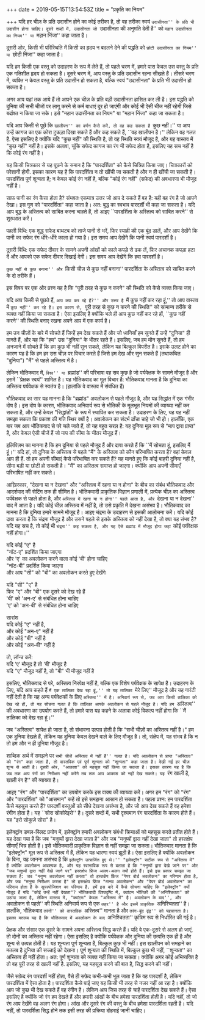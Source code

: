 +++
date = 2019-05-15T13:54:53Z
title = "प्रकृति का नियम"

+++ 
यदि हर चीज़ के प्रति उदासीन होने का कोई तरीका है, तो वह तरीका स्वयं ``उदासीनता'' के प्रति भी उदासीन होना चाहिए। दूसरे शब्दों में, उदासीनता जो ``उदासीनता की अनुमति देती है'' को ``महान उदासीनता का नियम'' या ``महान निंजा'' कहा जाता है।   
   
दूसरी ओर, किसी भी परिस्थिति में किसी का हृदय न बदलने देने की पद्धति को ``छोटी उदासीनता का नियम'' या ``छोटी निंजा'' कहा जाता है।   
   
यदि हम किसी एक वस्तु को उदाहरण के रूप में लेते हैं, तो पहले चरण में, हमारे पास केवल उस वस्तु के प्रति एक गतिशील हृदय हो सकता है। दूसरे चरण में, आप वस्तु के प्रति उदासीन रहना सीखते हैं। तीसरे चरण में, व्यक्ति न केवल वस्तु के प्रति उदासीन हो सकता है, बल्कि स्वयं "उदासीनता" के प्रति भी उदासीन हो सकता है।   
   
अगर आप यहां तक ​​आये हैं तो आपने एक चीज़ के प्रति बड़ी उदासीनता हासिल कर ली है। इस पद्धति को दुनिया की सभी चीजों पर लागू करने से कर्म बाधाएं दूर हो जाएंगी और कोई भी ऐसी चीज नहीं रहेगी जिसे बर्दाश्त न किया जा सके। इसे "महान उदासीनता का नियम" या "महान निंजा" कहा जा सकता है।   
   
यदि आप किसी से पूछें कि ``खालीपन'' का वर्णन कैसे करें, तो वह कह सकता है ``कुछ नहीं।'' या आप उन्हें कागज का एक कोरा टुकड़ा दिखा सकते हैं और कह सकते हैं, ``यह खालीपन है।'' लेकिन वह गलत है. ऐसा इसलिए है क्योंकि यदि "कुछ नहीं" की स्थिति है, तो वह स्थिति स्वयं मौजूद है, और यह वास्तव में "कुछ नहीं" नहीं है। इसके अलावा, चूंकि सफेद कागज का रंग भी सफेद होता है, इसलिए यह सच नहीं है कि कोई रंग नहीं है।   
   
यह किसी चित्रकार से यह पूछने के समान है कि "पारदर्शिता" को कैसे चित्रित किया जाए। चित्रकारों को परेशानी होगी. इसका कारण यह है कि पारदर्शिता न तो खींची जा सकती है और न ही खींची जा सकती है। पारदर्शिता पूर्ण शून्यता है; न केवल कोई रंग नहीं है, बल्कि "कोई रंग नहीं" (सफेद) की अवधारणा भी मौजूद नहीं है।   
   
साफ़ पानी का रंग कैसा होता है? संभवतः एकमात्र उत्तर जो आप दे सकते हैं वह है: यही वह रंग है जो आपने देखा। इस गुण को "पारदर्शिता" कहा जाता है। अत: बुद्ध का स्वभाव पारदर्शी भी कहा जा सकता है। यदि आप बुद्ध के अस्तित्व को साबित करना चाहते हैं, तो आइए ``पारदर्शिता के अस्तित्व को साबित करने'' से शुरुआत करें।   
   
पहली विधि: एक शुद्ध सफेद बाथटब को ताजे पानी से भरें, फिर स्याही की एक बूंद डालें, और आप देखेंगे कि पानी का सफेद रंग धीरे-धीरे काला हो गया है। इस समय आप देखेंगे कि पानी स्वयं पारदर्शी है।   
   
दूसरी विधि: एक सफेद दीवार के सामने अपनी आंखों को काले कपड़े से ढक लें, फिर अचानक कपड़ा हटा दें और आपको एक सफेद दीवार दिखाई देगी। इस समय आप देखेंगे कि हवा पारदर्शी है।   
   
``कुछ नहीं से कुछ बनाना'' और ``किसी चीज़ से कुछ नहीं बनाना'' पारदर्शिता के अस्तित्व को साबित करने के दो तरीके हैं।   
   
इस विषय पर एक और प्रश्न यह है कि "पूरी तरह से कुछ न करने" की स्थिति को कैसे व्यक्त किया जाए।   
   
यदि आप किसी से पूछते हैं, ``आप क्या कर रहे हैं?'' और उत्तर है ``मैं कुछ नहीं कर रहा हूं,'' तो आप वास्तव में ``कुछ नहीं'' कर रहे हैं। इस कारण से, ``पूरी तरह से कुछ न करने की स्थिति'' को सामान्य तरीके से व्यक्त नहीं किया जा सकता है। ऐसा इसलिए है क्योंकि भले ही आप कुछ नहीं कर रहे हों, ``कुछ नहीं करने'' की स्थिति बनाए रखना अपने आप में एक कार्य है।   
   
हम उन चीज़ों के बारे में सोचते हैं जिन्हें हम देख सकते हैं और जो ध्वनियाँ हम सुनते हैं उन्हें "दुनिया" ही मानते हैं, और यह कि "हम" उस "दुनिया" के भीतर रहते हैं। इसलिए, जब हम मौन सुनते हैं, तो हम अनजाने में सोचते हैं कि हम कुछ भी नहीं सुन सकते, लेकिन यह बिल्कुल विपरीत है। इसके उलट होने का कारण यह है कि हम हर उस चीज़ पर विचार करते हैं जिसे हम देख और सुन सकते हैं (तथाकथित "दुनिया") "मैं" से पहले अस्तित्व में है।   
   
लेकिन भौतिकवाद में, ``विश्व'' या ``ब्रह्मांड'' की परिभाषा वह सब कुछ है जो पर्यवेक्षक के सामने मौजूद है और इसमें ``प्रेक्षक स्वयं'' शामिल है। यह भौतिकवाद का मूल विचार है: भौतिकवाद मानता है कि दुनिया का अस्तित्व पर्यवेक्षक से स्वतंत्र है। (हालांकि वे वास्तव में संबंधित हैं)   
   
भौतिकवाद का सार यह मानना ​​है कि "ब्रह्मांड" अवलोकन से पहले मौजूद है, और यह सिद्धांत में एक गंभीर दोष है। इस दोष के कारण, भौतिकवाद अनिवार्य रूप से भौतिकी के मूलभूत नियमों की व्याख्या नहीं कर सकता है, और उन्हें केवल "सिद्धांतों" के रूप में स्थापित कर सकता है। उदाहरण के लिए, यह यह नहीं समझा सकता कि प्रकाश की गति स्थिर क्यों है। अवलोकन का संदर्भ ढाँचा चाहे जो भी हो। हालाँकि, एक बार जब आप भौतिकवाद से परे चले जाते हैं, तो यह बहुत सरल है: यह दुनिया मूल रूप से "माप द्वारा प्राप्त" है, और केवल ऐसी चीजें हैं जो माप की सीमा के भीतर मौजूद हैं।   
   
इलिपिज़म का मानना ​​है कि हम दुनिया से पहले मौजूद हैं और दावा करते हैं कि ``मैं सोचता हूं, इसलिए मैं हूं।'' यदि हां, तो दुनिया के अस्तित्व से पहले "मैं" के अस्तित्व को कौन परिभाषित करता है? वहां केवल आप ही हैं. तो हम अपनी सीमाएं कैसे परिभाषित कर सकते हैं? यह मानते हुए कि कोई बाहरी दुनिया नहीं है, सीमा बड़ी या छोटी हो सकती है। "मैं" का अस्तित्व समाप्त हो जाएगा। क्योंकि आप अपनी सीमाएँ परिभाषित नहीं कर सकते।   
   
आख़िरकार, "देखना या न देखना" और "अस्तित्व में रहना या न होना" के बीच का संबंध भौतिकवाद और आदर्शवाद की सेटिंग तक ही सीमित है। भौतिकवादी प्राकृतिक विज्ञान प्रणाली में, प्रत्येक चीज़ का अस्तित्व पर्यवेक्षक से पहले होता है, और ``अस्तित्व में रहना या न होना'' पहले आता है, और ``देखना या न देखना'' बाद में आता है। यदि कोई चीज़ अस्तित्व में नहीं है, तो उसे प्रकृति में देखना असंभव है। भौतिकवाद का मानना ​​है कि दुनिया हमारे सामने मौजूद है। आइए चंद्रमा के उदाहरण से इसकी आलोचना करें। यदि कोई दावा करता है कि चंद्रमा मौजूद है और उसने पहले से इसके अस्तित्व को नहीं देखा है, तो क्या यह संभव है? यदि यह सच है, तो कोई भी ``चंद्रमा'' कह सकता है, और यह ऐसे ब्रह्मांड में मौजूद होगा जहां ``कोई पर्यवेक्षक नहीं होगा।''   
   
यदि कोई "ए" है     
"नॉट-ए" प्रदर्शित किया जाएगा   
और 'ए' का अवलोकन करने वाला कोई 'बी' होना चाहिए   
"नॉट-बी" प्रदर्शित किया जाएगा   
और आप "सी" को "बी" का अवलोकन करते हुए देखेंगे   
   
यदि "सी" "ए" है   
फिर "ए" और "बी" एक दूसरे को देख रहे हैं   
'बी' को 'अन-ए' से संबंधित होना चाहिए   
'ए' को 'अन-बी' से संबंधित होना चाहिए   
   
सारांश   
यदि कोई "ए" नहीं है,   
और कोई "अन-ए" नहीं है   
और कोई "बी" नहीं है   
और कोई "अन-बी" नहीं है   
   
तो, लॉन्च करें:   
यदि 'ए' मौजूद है तो 'बी' मौजूद है   
यदि "ए" मौजूद नहीं है, तो "बी" भी मौजूद नहीं है   
   
इसलिए, भौतिकवाद से परे, अस्तित्व निरपेक्ष नहीं है, बल्कि एक विशेष पर्यवेक्षक के सापेक्ष है। उदाहरण के लिए, यदि आप कहते हैं ``मैं एक तालिका देख रहा हूं,'' तो यह तालिका ``मेरे लिए'' मौजूद है और यह गारंटी नहीं देती है कि यह अन्य पर्यवेक्षकों के लिए ``अस्तित्व'' में है। अनिवार्य रूप से, जब आप किसी तालिका को देख रहे हों, तो यह सोचना गलत है कि तालिका आपके अवलोकन से पहले मौजूद है। यदि हम ``अस्तित्व'' की अवधारणा का उपयोग करते हैं, तो हमारे पास यह कहने के अलावा कोई विकल्प नहीं होगा कि ``मैं तालिका को देख रहा हूं।''   
   
जब "अस्तित्व" सापेक्ष हो जाता है, तो संभावना उत्पन्न होती है कि "सभी चीज़ों का अस्तित्व नहीं है।" हम एक दुनिया देखते हैं, लेकिन यह दुनिया केवल देखने वाले के लिए मौजूद है। तो, संक्षेप में, यह संभव है कि न तो हम और न ही दुनिया मौजूद है।   
   
शाब्दिक अर्थ में समझने पर ``सभी चीजें अस्तित्व में नहीं हैं'' गलत है। यदि अवलोकन से प्राप्त "अस्तित्व" को "रंग" कहा जाता है, तो वास्तविक एवं पूर्ण शून्यता को "शून्यता" कहा जाता है। देखी गई हर चीज़ शून्य से आती है। दूसरी ओर, "आकाश" को महसूस नहीं किया जा सकता है। इसका कारण यह है कि जब तक आप रंगों का निरीक्षण नहीं करेंगे तब तक आप आकाश को नहीं देख सकते। यह ``रंग खाली है, खाली रंग है'' की व्याख्या है।   
   
आइए "रंग" और "पारदर्शिता" का उपयोग करके इस वाक्य की व्याख्या करें। अगर हम "रंग" को "रंग" और "पारदर्शिता" को "आसमान" कहें तो इसे समझना आसान हो सकता है। पहला प्रश्न: हम पारदर्शिता कैसे महसूस करते हैं? पारदर्शी वस्तुओं को सीधे देखना असंभव है, और जो आप देख सकते हैं वह हमेशा रंगीन होता है। यह ``सोरा सोकोरेइरो'' है। दूसरे शब्दों में, सभी दृश्यमान रंग पारदर्शिता के कारण होते हैं। यह "इरो सोकुज़े सोरा" है।   
   
इलेक्ट्रॉन डबल-स्लिट प्रयोग में, इलेक्ट्रॉन हमारी अवलोकन संबंधी क्रियाओं को महसूस करते प्रतीत होते हैं। यह देखा गया है कि जब "मनुष्यों द्वारा देखा जाता है" और जब "मनुष्यों द्वारा नहीं देखा जाता" तो हस्तक्षेप सीमाएँ भिन्न होती हैं। इसे भौतिकवादी प्राकृतिक विज्ञान से नहीं समझा जा सकता। भौतिकवाद मानता है कि "इलेक्ट्रॉन" मूल रूप से अस्तित्व में हैं, लेकिन यह धारणा स्वयं झूठी है। ऐसा इसलिए है क्योंकि अवलोकन के बिना, यह जानना असंभव है कि ``इलेक्ट्रॉन उत्सर्जित हुए थे।'' "इलेक्ट्रॉन" सटीक रूप से "अस्तित्व में" हैं क्योंकि अवलोकन आवश्यक है, और यह स्वाभाविक रूप से बताता है कि "मनुष्यों द्वारा देखे जाने पर" और "जब मनुष्यों द्वारा नहीं देखे जाने पर" हस्तक्षेप फ्रिंज अलग-अलग क्यों होते हैं। इसे इस प्रकार समझा जा सकता है: जब "मनुष्य अवलोकन नहीं करता" तो हस्तक्षेप फ्रिंज "पेपर बोर्ड अवलोकन" का परिणाम होता है, और जब "मनुष्य निरीक्षण करता है" तो हस्तक्षेप फ्रिंज "मानव अवलोकन" और "पेपर बोर्ड अवलोकन" का परिणाम होता है के सुपरपोजिशन का परिणाम है. हमें इस बारे में कैसे सोचना चाहिए कि "इलेक्ट्रॉन" क्यों मौजूद हैं यदि "कोई उन्हें नहीं देखता"? भौतिकवादी विश्वदृष्टि में, क्वांटम भौतिकी की "अनिश्चितता" को उठाया जाता है, लेकिन वास्तव में, "क्वांटम" केवल "अस्तित्व में" है। अवलोकन के बाद'', और ``अवलोकन से पहले'' की स्थिति अनिवार्य रूप से एक ``लहर'' है और इसमें प्राकृतिक ``अनिश्चितता'' है। हालाँकि, भौतिकवाद ``तरंगों'' को वास्तविक ``अस्तित्व'' मानता है और ``तरंग-बूंद द्वंद्व'' को पहचानता है। इसका मतलब यह है कि भौतिकवाद में अवलोकन के बाद ``अनिश्चितता'' कृत्रिम रूप से निर्धारित की गई है।   
   
प्रेक्षक और संसार एक दूसरे के सामने अपना अस्तित्व सिद्ध करते हैं। यदि वे एक-दूसरे से अलग हो जाएं, तो दोनों का अस्तित्व नहीं रहेगा। ऐसा इसलिए है क्योंकि पर्यवेक्षक और दुनिया की उत्पत्ति एक ही है और शून्य से उत्पन्न होती है। यह शून्यता पूर्ण शून्यता है, बिल्कुल कुछ भी नहीं। इस खालीपन को समझने का मतलब है दुनिया की सच्चाई को देखना। पूर्ण शून्यता की स्थिति में, बिल्कुल कुछ भी नहीं, ``शून्यता'' का अस्तित्व ही नहीं होता। अत: पूर्ण शून्यता को व्यक्त नहीं किया जा सकता। क्योंकि अगर कोई अभिव्यक्ति है तो वह पूरी तरह से खाली नहीं है. इसलिए, यह महसूस करने की बात है, सिद्ध करने की नहीं।   
   
जैसे सफ़ेद रंग पारदर्शी नहीं होता, वैसे ही सफ़ेद कभी-कभी भूल जाता है कि वह पारदर्शी है, लेकिन पारदर्शिता में ऐसा होता है। पारदर्शिता कैसे पाई जाए यह किसी भी तरह से नजर नहीं आ रहा है। क्योंकि आप जो कुछ भी देख सकते हैं वह रंगीन है। लेकिन आप जिस तरह से चाहें पारदर्शिता देख सकते हैं। ऐसा इसलिए है क्योंकि जो रंग हम देखते हैं और हमारी आंखों के बीच हमेशा पारदर्शिता होती है। यदि नहीं, तो जो रंग आप देखेंगे वह अलग रंग होगा। आंख और दूसरे रंग की वस्तु के बीच हमेशा पारदर्शिता रहती है। यदि नहीं, तो पारदर्शिता सिद्ध होने तक इसी तरह की प्रक्रिया दोहराई जानी चाहिए।